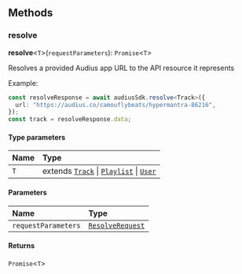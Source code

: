 ## Methods

### resolve

**resolve**<`T`\>(`requestParameters`): `Promise`<`T`\>

Resolves a provided Audius app URL to the API resource it represents

Example:

```typescript
const resolveResponse = await audiusSdk.resolve<Track>({
  url: "https://audius.co/camouflybeats/hypermantra-86216",
});
const track = resolveResponse.data;
```

#### Type parameters

| Name | Type                                                                                                                             |
| :--- | :------------------------------------------------------------------------------------------------------------------------------- |
| `T`  | extends [`Track`](./sdk/interfaces/Track.md) \| [`Playlist`](./sdk/interfaces/Playlist.md) \| [`User`](./sdk/interfaces/User.md) |

#### Parameters

| Name                | Type                                                   |
| :------------------ | :----------------------------------------------------- |
| `requestParameters` | [`ResolveRequest`](./sdk/interfaces/ResolveRequest.md) |

#### Returns

`Promise`<`T`\>
